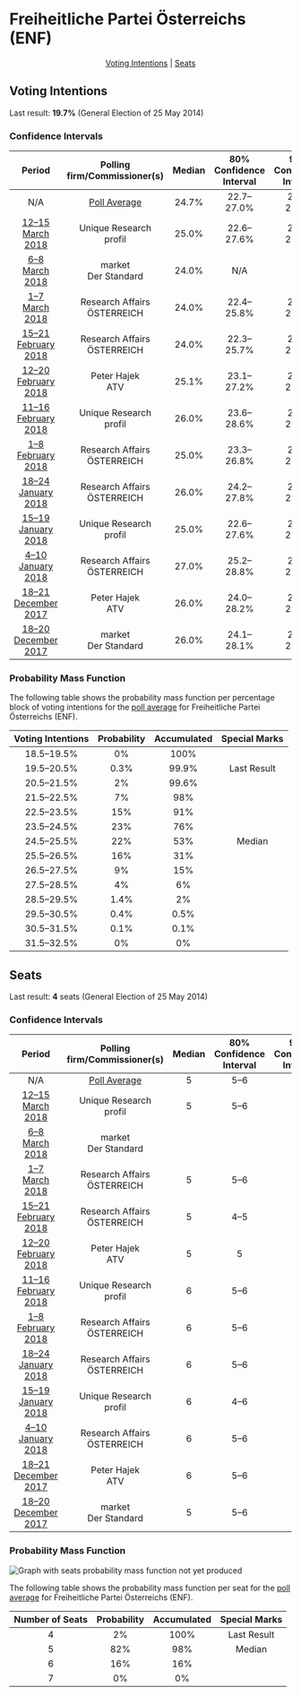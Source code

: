 # Freiheitliche Partei Österreichs (ENF)

<p align="center"><a href="#voting-intentions">Voting Intentions</a> | <a href="#seats">Seats</a></p>

## Voting Intentions

Last result: **19.7%** (General Election of 25 May 2014)

### Confidence Intervals

| Period     | Polling firm/Commissioner(s) | Median | 80% Confidence Interval | 90% Confidence Interval | 95% Confidence Interval | 99% Confidence Interval |
|:----------:|:----------------:|:-----------:|:-----------------------:|:-----------------------:|:-----------------------:|:-----------------------:|
| N/A | [Poll Average](average.html) | 24.7% | 22.7–27.0% | 22.1–27.7% | 21.6–28.4% | 20.7–29.6% |
| [12–15 March 2018](2018-03-15-UniqueResearch.html) | Unique Research <br> profil | 25.0% | 22.6–27.6% | 22.0–28.3% | 21.4–29.0% | 20.3–30.3% |
| [6–8 March 2018](2018-03-08-market.html) | market <br> Der Standard | 24.0% | N/A | N/A | N/A | N/A |
| [1–7 March 2018](2018-03-07-ResearchAffairs.html) | Research Affairs <br> ÖSTERREICH | 24.0% | 22.4–25.8% | 21.9–26.3% | 21.6–26.7% | 20.8–27.6% |
| [15–21 February 2018](2018-02-21-ResearchAffairs.html) | Research Affairs <br> ÖSTERREICH | 24.0% | 22.3–25.7% | 21.8–26.3% | 21.4–26.7% | 20.7–27.6% |
| [12–20 February 2018](2018-02-20-PeterHajek.html) | Peter Hajek <br> ATV | 25.1% | 23.1–27.2% | 22.5–27.8% | 22.1–28.3% | 21.1–29.4% |
| [11–16 February 2018](2018-02-16-UniqueResearch.html) | Unique Research <br> profil | 26.0% | 23.6–28.6% | 22.9–29.4% | 22.3–30.0% | 21.2–31.3% |
| [1–8 February 2018](2018-02-08-ResearchAffairs.html) | Research Affairs <br> ÖSTERREICH | 25.0% | 23.3–26.8% | 22.8–27.3% | 22.4–27.8% | 21.6–28.6% |
| [18–24 January 2018](2018-01-24-ResearchAffairs.html) | Research Affairs <br> ÖSTERREICH | 26.0% | 24.2–27.8% | 23.8–28.3% | 23.4–28.8% | 22.5–29.7% |
| [15–19 January 2018](2018-01-19-UniqueResearch.html) | Unique Research <br> profil | 25.0% | 22.6–27.6% | 22.0–28.3% | 21.4–29.0% | 20.3–30.3% |
| [4–10 January 2018](2018-01-10-ResearchAffairs.html) | Research Affairs <br> ÖSTERREICH | 27.0% | 25.2–28.8% | 24.7–29.3% | 24.3–29.8% | 23.5–30.7% |
| [18–21 December 2017](2017-12-21-PeterHajek.html) | Peter Hajek <br> ATV | 26.0% | 24.0–28.2% | 23.4–28.8% | 22.9–29.4% | 21.9–30.5% |
| [18–20 December 2017](2017-12-20-market.html) | market <br> Der Standard | 26.0% | 24.1–28.1% | 23.5–28.7% | 23.1–29.2% | 22.2–30.2% |

### Probability Mass Function

The following table shows the probability mass function per percentage block of voting intentions for the [poll average](average.html) for Freiheitliche Partei Österreichs (ENF).

| Voting Intentions | Probability | Accumulated | Special Marks |
|:-----------------:|:-----------:|:-----------:|:-------------:|
| 18.5–19.5% | 0% | 100% |  |
| 19.5–20.5% | 0.3% | 99.9% | Last Result |
| 20.5–21.5% | 2% | 99.6% |  |
| 21.5–22.5% | 7% | 98% |  |
| 22.5–23.5% | 15% | 91% |  |
| 23.5–24.5% | 23% | 76% |  |
| 24.5–25.5% | 22% | 53% | Median |
| 25.5–26.5% | 16% | 31% |  |
| 26.5–27.5% | 9% | 15% |  |
| 27.5–28.5% | 4% | 6% |  |
| 28.5–29.5% | 1.4% | 2% |  |
| 29.5–30.5% | 0.4% | 0.5% |  |
| 30.5–31.5% | 0.1% | 0.1% |  |
| 31.5–32.5% | 0% | 0% |  |


## Seats

Last result: **4** seats (General Election of 25 May 2014)

### Confidence Intervals

| Period     | Polling firm/Commissioner(s) | Median | 80% Confidence Interval | 90% Confidence Interval | 95% Confidence Interval | 99% Confidence Interval |
|:----------:|:----------------:|:------:|:-----------------------:|:-----------------------:|:-----------------------:|:-----------------------:|
| N/A | [Poll Average](average.html) | 5 | 5–6 | 5–6 | 5–6 | 4–6 |
| [12–15 March 2018](2018-03-15-UniqueResearch.html) | Unique Research <br> profil | 5 | 5–6 | 5–6 | 5–6 | 4–6 |
| [6–8 March 2018](2018-03-08-market.html) | market <br> Der Standard |  |  |  |  |  |
| [1–7 March 2018](2018-03-07-ResearchAffairs.html) | Research Affairs <br> ÖSTERREICH | 5 | 5–6 | 5–6 | 5–6 | 4–6 |
| [15–21 February 2018](2018-02-21-ResearchAffairs.html) | Research Affairs <br> ÖSTERREICH | 5 | 4–5 | 4–5 | 4–5 | 4–5 |
| [12–20 February 2018](2018-02-20-PeterHajek.html) | Peter Hajek <br> ATV | 5 | 5 | 5 | 4–5 | 4–6 |
| [11–16 February 2018](2018-02-16-UniqueResearch.html) | Unique Research <br> profil | 6 | 5–6 | 5–6 | 5–6 | 4–6 |
| [1–8 February 2018](2018-02-08-ResearchAffairs.html) | Research Affairs <br> ÖSTERREICH | 6 | 5–6 | 5–6 | 4–6 | 4–6 |
| [18–24 January 2018](2018-01-24-ResearchAffairs.html) | Research Affairs <br> ÖSTERREICH | 6 | 5–6 | 5–6 | 5–6 | 5–6 |
| [15–19 January 2018](2018-01-19-UniqueResearch.html) | Unique Research <br> profil | 6 | 4–6 | 4–6 | 4–6 | 4–6 |
| [4–10 January 2018](2018-01-10-ResearchAffairs.html) | Research Affairs <br> ÖSTERREICH | 6 | 5–6 | 5–6 | 5–6 | 5–6 |
| [18–21 December 2017](2017-12-21-PeterHajek.html) | Peter Hajek <br> ATV | 6 | 5–6 | 5–6 | 5–6 | 5–6 |
| [18–20 December 2017](2017-12-20-market.html) | market <br> Der Standard | 5 | 5–6 | 5–6 | 5–6 | 5–6 |

### Probability Mass Function

![Graph with seats probability mass function not yet produced](average-seats-pmf-freiheitlicheparteiÖsterreichsenf.png "Seats Probability Mass Function")

The following table shows the probability mass function per seat for the [poll average](average.html) for Freiheitliche Partei Österreichs (ENF).

| Number of Seats | Probability | Accumulated | Special Marks |
|:---------------:|:-----------:|:-----------:|:-------------:|
| 4 | 2% | 100% | Last Result |
| 5 | 82% | 98% | Median |
| 6 | 16% | 16% |  |
| 7 | 0% | 0% |  |


